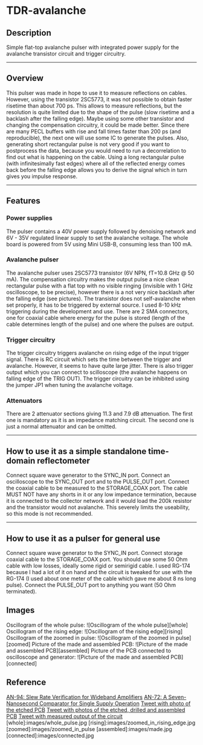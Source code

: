 # TDR-avalanche
## Description
Simple flat-top avalanche pulser with integrated power supply for the avalanche transistor circuit and trigger circuitry. 

----
## Overview
This pulser was made in hope to use it to measure reflections on cables. However, using the transistor 2SC5773, it was not possible to obtain faster risetime than about 700 ps. This allows to measure reflections, but the resolution is quite limited due to the shape of the pulse (slow risetime and a backlash after the falling edge). Maybe using some other transistor and changing the compensation circuitry, it could be made better. Since there are many PECL buffers with rise and fall times faster than 200 ps (and reproducible), the next one will use some IC to generate the pulses. Also, generating short rectangular pulse is not very good if you want to postprocess the data, because you would need to run a decorrelation to find out what is happening on the cable. Using a long rectangular pulse (with infinitesimally fast edges) where all of the reflected energy comes back before the falling edge allows you to derive the signal which in turn gives you impulse response.

----
## Features
### Power supplies
The pulser contains a 40V power supply followed by denoising network and 6V - 35V regulated linear supply to set the avalanche voltage. The whole board is powered from 5V using Mini USB-B, consuming less than 100 mA.

### Avalanche pulser
The avalanche pulser uses 2SC5773 transistor (6V NPN, fT=10.8 GHz @ 50 mA). The compensation circuitry makes the output pulse a nice clean rectangular pulse with a flat top with no visible ringing (invisible with 1 GHz oscilloscope, to be precise), however there is a not very nice backlash after the falling edge (see pictures). The transistor does not self-avalanche when set properly, it has to be triggered by external source. I used 8-10 kHz triggering during the development and use. There are 2 SMA connectors, one for coaxial cable where energy for the pulse is stored (length of the cable determines length of the pulse) and one where the pulses are output.

### Trigger circuitry
The trigger circuitry triggers avalanche on rising edge of the input trigger signal. There is RC circuit which sets the time between the trigger and avalanche. However, it seems to have quite large jitter. There is also trigger output which you can connect to scilloscope (the avalanche happens on falling edge of the TRIG OUT). The trigger circuitry can be inhibited using the jumper JP1 when tuning the avalanche voltage.

### Attenuators
There are 2 attenuator sections giving 11.3 and 7.9 dB attenuation. The first one is mandatory as it is an impedance matching circuit. The second one is just a normal attenuator and can be omitted.

----
## How to use it as a simple standalone time-domain reflectometer
Connect square wave generator to the SYNC\_IN port. Connect an oscilloscope to the SYNC\_OUT port and to the PULSE\_OUT port.
Connect the coaxial cable to be measured to the STORAGE_COAX port. The cable MUST NOT have any shorts in it or any low impedance termination, because it is connected to the collector network and it would load the 200k resistor and the transistor would not avalanche. This severely limits the useability, so this mode is not recommended.

----
## How to use it as a pulser for general use
Connect square wave generator to the SYNC\_IN port.
Connect storage coaxial cable to the STORAGE_COAX port. You should use some 50 Ohm cable with low losses, ideally some rigid or semirigid cable. I used RG-174 because I had a lot of it on hand and the circuit is tweaked for use with the RG-174 (I used about one meter of the cable which gave me about 8 ns long pulse). Connect the PULSE\_OUT port to anything you want (50 Ohm terminated).

## Images
Oscillogram of the whole pulse:
![Oscillogram of the whole pulse][whole]
Oscillogram of the rising edge:
![Oscillogram of the rising edge][rising]
Oscillogram of the zoomed in pulse:
![Oscillogram of the zoomed in pulse][zoomed]
Picture of the made and assembled PCB:
![Picture of the made and assembled PCB][assembled]
Picture of the PCB connected to oscilloscope and generator:
![Picture of the made and assembled PCB][connected]

## Reference
[AN-94: Slew Rate Verification for Wideband Amplifiers](https://www.analog.com/media/en/technical-documentation/application-notes/an94f.pdf)
[AN-72: A Seven-Nanosecond Comparator for Single Supply Operation](https://www.analog.com/media/en/technical-documentation/application-notes/an72f.pdf)
[Tweet with photo of the etched PCB](https://twitter.com/polasek_petr/status/1063875099940532225)
[Tweet with photos of the etched, drilled and assembled PCB](https://twitter.com/polasek_petr/status/1064328075725426688)
[Tweet with measured output of the circuit](https://twitter.com/polasek_petr/status/1064698462539866112)
[whole]:images/whole_pulse.jpg
[rising]:images/zoomed_in_rising_edge.jpg
[zoomed]:images/zoomed_in_pulse
[assembled]:images/made.jpg
[connected]:images/connected.jpg
